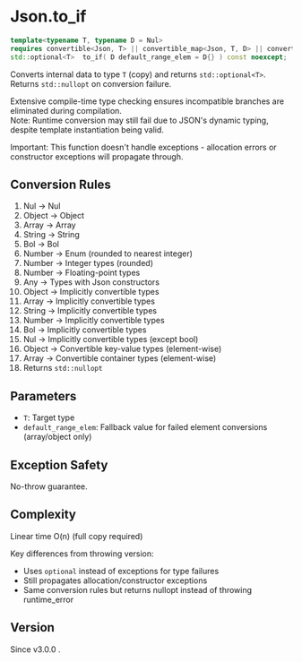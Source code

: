 # **Json.to_if**

```cpp
template<typename T, typename D = Nul>
requires convertible<Json, T> || convertible_map<Json, T, D> || convertible_array<Json, T, D>
std::optional<T>  to_if( D default_range_elem = D{} ) const noexcept;
```

Converts internal data to type `T` (copy) and returns `std::optional<T>`. Returns `std::nullopt` on conversion failure.

Extensive compile-time type checking ensures incompatible branches are eliminated during compilation.  
Note: Runtime conversion may still fail due to JSON's dynamic typing, despite template instantiation being valid.

Important: This function doesn't handle exceptions - allocation errors or constructor exceptions will propagate through.

## Conversion Rules

1. Nul → Nul
2. Object → Object
3. Array → Array
4. String → String
5. Bol → Bol
6. Number → Enum (rounded to nearest integer)
7. Number → Integer types (rounded)
8. Number → Floating-point types
9. Any → Types with Json constructors
10. Object → Implicitly convertible types
11. Array → Implicitly convertible types
12. String → Implicitly convertible types
13. Number → Implicitly convertible types
14. Bol → Implicitly convertible types
15. Nul → Implicitly convertible types (except bool)
16. Object → Convertible key-value types (element-wise)
17. Array → Convertible container types (element-wise)
18. Returns `std::nullopt`

## Parameters

- `T`: Target type
- `default_range_elem`: Fallback value for failed element conversions (array/object only)

## Exception Safety

No-throw guarantee.

## Complexity

Linear time O(n) (full copy required)

Key differences from throwing version:
- Uses `optional` instead of exceptions for type failures
- Still propagates allocation/constructor exceptions
- Same conversion rules but returns nullopt instead of throwing runtime_error

## Version

Since v3.0.0 .

